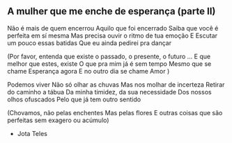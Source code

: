 ## A mulher que me enche de esperança (parte II)

Não é mais de quem encerrou
Aquilo que foi encerrado
Saiba que você é perfeita em sí mesma
Mas precisa ouvir o ritmo de tua emoção
E Escutar um pouco essas batidas
Que eu ainda pedirei pra dançar

(Por favor, entenda que existe
o passado, o presente, o futuro …
E que melhor que estes, existe
O que pra mim já é sem tempo
Mesmo que se chame Esperança agora
E no outro dia se chame Amor )

Podemos viver
Não só olhar as chuvas
Mas nos molhar de incerteza
Retirar do caminho a tábua
Da minha timidez, da sua necessidade
Dos nossos olhos ofuscados
Pelo que já tem outro sentido

(Chovamos, não pelas enchentes
Mas pelas flores
E outras coisas que são 
perfeitas sem exagero ou acúmulo)

- Jota Teles